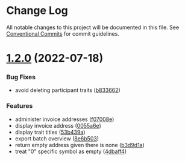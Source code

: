 # Change Log

All notable changes to this project will be documented in this file.
See [Conventional Commits](https://conventionalcommits.org) for commit guidelines.

# [1.2.0](https://github.com/just-paja/fantasion/compare/v1.1.1...v1.2.0) (2022-07-18)


### Bug Fixes

* avoid deleting participant traits ([b833662](https://github.com/just-paja/fantasion/commit/b833662e480d87923d4a564bf55569da461c0f91))


### Features

* administer invoice addresses ([f07008e](https://github.com/just-paja/fantasion/commit/f07008eec65c275812ca2127d58f007232a4b62c))
* display invoice address ([0055a6e](https://github.com/just-paja/fantasion/commit/0055a6e752d189a478c693fd72b257d65ef3976c))
* display trait titles ([53b439a](https://github.com/just-paja/fantasion/commit/53b439abb44775439e61e2063bae48a582215911))
* export batch overview ([8e6b503](https://github.com/just-paja/fantasion/commit/8e6b503611562d2227220ae2fb767dec16f15c3d))
* return empty address given there is none ([b3d9d1a](https://github.com/just-paja/fantasion/commit/b3d9d1af7098767a7434ff893b05f7214a7f2faa))
* treat "0" specific symbol as empty ([4dbaff4](https://github.com/just-paja/fantasion/commit/4dbaff4d1b6e7443489075870409ddd6b5fef99d))
